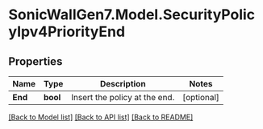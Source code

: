 # SonicWallGen7.Model.SecurityPolicyIpv4PriorityEnd

## Properties

Name | Type | Description | Notes
------------ | ------------- | ------------- | -------------
**End** | **bool** | Insert the policy at the end. | [optional] 

[[Back to Model list]](../README.md#documentation-for-models) [[Back to API list]](../README.md#documentation-for-api-endpoints) [[Back to README]](../README.md)

